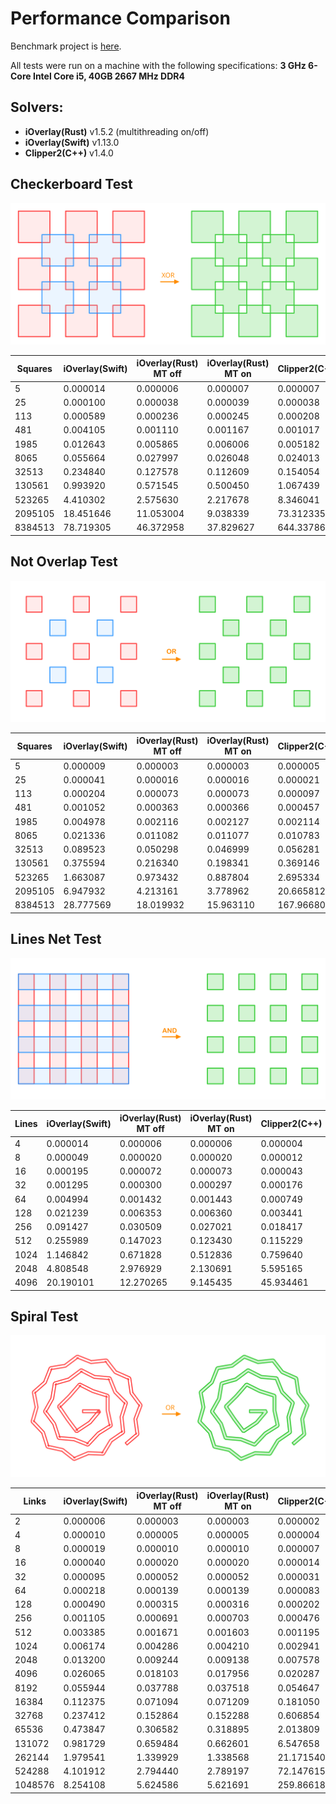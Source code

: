 # Performance Comparison

Benchmark project is [here](https://github.com/iShape-Rust/iOverlayPerformance).

All tests were run on a machine with the following specifications:
**3 GHz 6-Core Intel Core i5, 40GB 2667 MHz DDR4**

## Solvers:

- **iOverlay(Rust)** v1.5.2 (multithreading on/off)
- **iOverlay(Swift)**  v1.13.0
- **Clipper2(C++)**  v1.4.0


## Checkerboard Test

![Checkerboard Test](test_0.svg)

| Squares | iOverlay(Swift) | iOverlay(Rust) MT off   | iOverlay(Rust) MT on  | Clipper2(C++)  |
|---------|-----------------|-------------------------|-----------------------|----------------|
| 5       | 0.000014        | 0.000006                | 0.000007              | 0.000007       |
| 25      | 0.000100        | 0.000038                | 0.000039              | 0.000038       |
| 113     | 0.000589        | 0.000236                | 0.000245              | 0.000208       |
| 481     | 0.004105        | 0.001110                | 0.001167              | 0.001017       |
| 1985    | 0.012643        | 0.005865                | 0.006006              | 0.005182       |
| 8065    | 0.055664        | 0.027997                | 0.026048              | 0.024013       |
| 32513   | 0.234840        | 0.127578                | 0.112609              | 0.154054       |
| 130561  | 0.993920        | 0.571545                | 0.500450              | 1.067439       |
| 523265  | 4.410302        | 2.575630                | 2.217678              | 8.346041       |
| 2095105 | 18.451646       | 11.053004               | 9.038339              | 73.312335      |
| 8384513 | 78.719305       | 46.372958               | 37.829627             | 644.337867     |


## Not Overlap Test

![Not Overlap Test](test_1.svg)

| Squares | iOverlay(Swift) | iOverlay(Rust) MT off | iOverlay(Rust) MT on | Clipper2(C++) |
|---------|-----------------|-----------------------|----------------------|---------------|
| 5       | 0.000009        | 0.000003              | 0.000003             | 0.000005      |
| 25      | 0.000041        | 0.000016              | 0.000016             | 0.000021      |
| 113     | 0.000204        | 0.000073              | 0.000073             | 0.000097      |
| 481     | 0.001052        | 0.000363              | 0.000366             | 0.000457      |
| 1985    | 0.004978        | 0.002116              | 0.002127             | 0.002114      |
| 8065    | 0.021336        | 0.011082              | 0.011077             | 0.010783      |
| 32513   | 0.089523        | 0.050298              | 0.046999             | 0.056281      |
| 130561  | 0.375594        | 0.216340              | 0.198341             | 0.369146      |
| 523265  | 1.663087        | 0.973432              | 0.887804             | 2.695334      |
| 2095105 | 6.947932        | 4.213161              | 3.778962             | 20.665812     |
| 8384513 | 28.777569       | 18.019932             | 15.963110            | 167.966801    |


## Lines Net Test

![Lines Net Test](test_2.svg)

| Lines | iOverlay(Swift) | iOverlay(Rust) MT off | iOverlay(Rust) MT on | Clipper2(C++) |
|-------|-----------------|-----------------------|----------------------|---------------|
| 4     | 0.000014        | 0.000006              | 0.000006             | 0.000004      |
| 8     | 0.000049        | 0.000020              | 0.000020             | 0.000012      |
| 16    | 0.000195        | 0.000072              | 0.000073             | 0.000043      |
| 32    | 0.001295        | 0.000300              | 0.000297             | 0.000176      |
| 64    | 0.004994        | 0.001432              | 0.001443             | 0.000749      |
| 128   | 0.021239        | 0.006353              | 0.006360             | 0.003441      |
| 256   | 0.091427        | 0.030509              | 0.027021             | 0.018417      |
| 512   | 0.255989        | 0.147023              | 0.123430             | 0.115229      |
| 1024  | 1.146842        | 0.671828              | 0.512836             | 0.759640      |
| 2048  | 4.808548        | 2.976929              | 2.130691             | 5.595165      |
| 4096  | 20.190101       | 12.270265             | 9.145435             | 45.934461     |


## Spiral Test

![Spiral Test](test_3.svg)

| Links   | iOverlay(Swift) | iOverlay(Rust) MT off | iOverlay(Rust) MT on | Clipper2(C++) |
|---------|-----------------|-----------------------|----------------------|---------------|
| 2       | 0.000006        | 0.000003              | 0.000003             | 0.000002      |
| 4       | 0.000010        | 0.000005              | 0.000005             | 0.000004      |
| 8       | 0.000019        | 0.000010              | 0.000010             | 0.000007      |
| 16      | 0.000040        | 0.000020              | 0.000020             | 0.000014      |
| 32      | 0.000095        | 0.000052              | 0.000052             | 0.000031      |
| 64      | 0.000218        | 0.000139              | 0.000139             | 0.000083      |
| 128     | 0.000490        | 0.000315              | 0.000316             | 0.000202      |
| 256     | 0.001105        | 0.000691              | 0.000703             | 0.000476      |
| 512     | 0.003385        | 0.001671              | 0.001603             | 0.001195      |
| 1024    | 0.006174        | 0.004286              | 0.004210             | 0.002941      |
| 2048    | 0.013200        | 0.009244              | 0.009138             | 0.007578      |
| 4096    | 0.026065        | 0.018103              | 0.017956             | 0.020287      |
| 8192    | 0.055944        | 0.037788              | 0.037518             | 0.054647      |
| 16384   | 0.112375        | 0.071094              | 0.071209             | 0.181050      |
| 32768   | 0.237412        | 0.152864              | 0.152288             | 0.606854      |
| 65536   | 0.473847        | 0.306582              | 0.318895             | 2.013809      |
| 131072  | 0.981729        | 0.659484              | 0.662601             | 6.547658      |
| 262144  | 1.979541        | 1.339929              | 1.338568             | 21.171540     |
| 524288  | 4.101912        | 2.794440              | 2.789197             | 72.147615     |
| 1048576 | 8.254108        | 5.624586              | 5.621691             | 259.866180    |